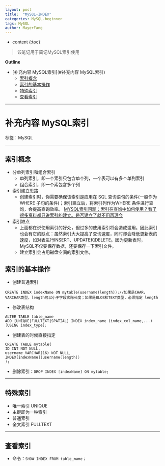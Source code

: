 ```yaml
---
layout: post
title:  "MySQL-INDEX"
categories: MySQL-beginner
tags: MySQL
author: MayerFang
---
```


* content
{:toc}

>该笔记用于简记MySQL索引使用 




**Outline**

- [补充内容 MySQL索引](#补充内容 MySQL索引)
  - [索引概念](#索引概念)
  - [索引的基本操作](#索引的基本操作)
  - [特殊索引](#特殊索引)
  - [查看索引](#查看索引)



---

# 补充内容 MySQL索引

标签：MySQL

---

## 索引概念

- 分单列索引和组合索引
	- 单列索引，即一个索引只包含单个列，一个表可以有多个单列索引
	- 组合索引，即一个索包含多个列
- 索引建立思路
	- 创建索引时，你需要确保该索引是应用在 SQL 查询语句的条件(一般作为 WHERE 子句的条件)；索引建立后，将索引列作为WHERE 条件进行查询，会提高查询效率。
[MYSQL索引问题：索引在查询中如何使用？看了很多资料都只说索引的建立。是否建立了就不用再理会](https://zhidao.baidu.com/question/194888996.html?qbl=relate_question_1&word=mysql%20%CB%F7%D2%FD%C8%E7%BA%CE%CA%B9%D3%C3)
- 索引缺点
	- 上面都在说使用索引的好处，但过多的使用索引将会造成滥用。因此索引也会有它的缺点：虽然索引大大提高了查询速度，同时却会降低更新表的速度，如对表进行INSERT、UPDATE和DELETE。因为更新表时，MySQL不仅要保存数据，还要保存一下索引文件。
	- 建立索引会占用磁盘空间的索引文件。

## 索引的基本操作

- 创建普通索引

```
CREATE INDEX indexName ON mytable(username(length));//如果是CHAR，VARCHAR类型，length可以小于字段实际长度；如果是BLOB和TEXT类型，必须指定 length
```
- 修改表结构

```
ALTER TABLE table_name
ADD [UNIQUE|FULLTEXT|SPATIAL] INDEX index_name (index_col_name,...) [USING index_type];
```
- 创建表的时候直接指定

```
CREATE TABLE mytable(
ID INT NOT NULL,
username VARCHAR(16) NOT NULL,
INDEX[indexName](username(length))
);
```

- 删除索引：`DROP INDEX [indexName] ON mytable;`

---

## 特殊索引

- 唯一索引 UNIQUE
- 主键即为一种索引
- 普通索引
- 全文索引 FULLTEXT

---

## 查看索引

- 命令：`SHOW INDEX FROM table_name；`